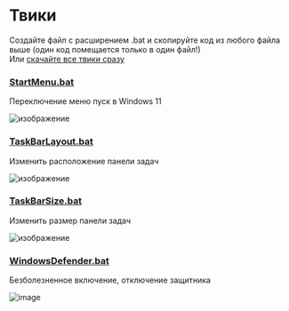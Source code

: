 # Твики
Создайте файл с расширением .bat и скопируйте код из любого файла выше (один код помещается только в один файл!)
<br>
Или [скачайте все твики сразу](https://github.com/windows11help/windows11/archive/refs/heads/main.zip)

### [StartMenu.bat](https://github.com/windows11help/windows11/blob/main/%D0%A2%D0%B2%D0%B8%D0%BA%D0%B8/StartMenu.bat)
Переключение меню пуск в Windows 11

![изображение](https://user-images.githubusercontent.com/86190960/122673656-23e1ac00-d1da-11eb-9de7-69c8d0c04172.png)

### [TaskBarLayout.bat](https://github.com/windows11help/windows11/blob/main/%D0%A2%D0%B2%D0%B8%D0%BA%D0%B8/TaskBarLayout.bat)
Изменить расположение панели задач

![изображение](https://user-images.githubusercontent.com/86190960/122673873-4a541700-d1db-11eb-86d2-6c54b22b5860.png)

### [TaskBarSize.bat](https://github.com/windows11help/windows11/blob/main/%D0%A2%D0%B2%D0%B8%D0%BA%D0%B8/TaskBarSize.bat)
Изменить размер панели задач

![изображение](https://user-images.githubusercontent.com/86190960/122673593-bfbee800-d1d9-11eb-8af7-aece6bea23d7.png)

### [WindowsDefender.bat](https://github.com/windows11help/windows11/blob/main/%D0%A2%D0%B2%D0%B8%D0%BA%D0%B8/WindowsDefender.bat)
Безболезненное включение, отключение защитника

![image](https://user-images.githubusercontent.com/86190960/122683797-4b506d00-d20a-11eb-9a8d-203da16672a5.png)
